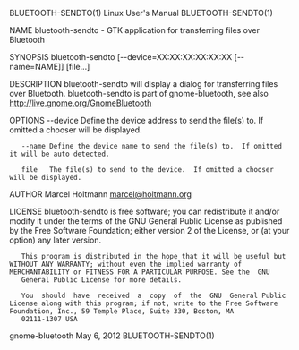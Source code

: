 BLUETOOTH-SENDTO(1)                                                                       Linux User's Manual                                                                      BLUETOOTH-SENDTO(1)

NAME
       bluetooth-sendto - GTK application for transferring files over Bluetooth

SYNOPSIS
       bluetooth-sendto [--device=XX:XX:XX:XX:XX:XX [--name=NAME]] [file...]

DESCRIPTION
       bluetooth-sendto will display a dialog for transferring files over Bluetooth.  bluetooth-sendto is part of gnome-bluetooth, see also http://live.gnome.org/GnomeBluetooth

OPTIONS
       --device
              Define the device address to send the file(s) to.  If omitted a chooser will be displayed.

       --name Define the device name to send the file(s) to.  If omitted it will be auto detected.

       file   The file(s) to send to the device.  If omitted a chooser will be displayed.

AUTHOR
       Marcel Holtmann <marcel@holtmann.org>

LICENSE
       bluetooth-sendto is free software; you can redistribute it and/or modify it under the terms of the GNU General Public License as published by the Free Software Foundation; either version 2 of
       the License, or (at your option) any later version.

       This program is distributed in the hope that it will be useful but WITHOUT ANY WARRANTY; without even the implied warranty of MERCHANTABILITY or FITNESS FOR A PARTICULAR PURPOSE. See the  GNU
       General Public License for more details.

       You  should  have  received  a  copy  of  the  GNU  General Public License along with this program; if not, write to the Free Software Foundation, Inc., 59 Temple Place, Suite 330, Boston, MA
       02111-1307 USA

gnome-bluetooth                                                                               May 6, 2012                                                                          BLUETOOTH-SENDTO(1)
